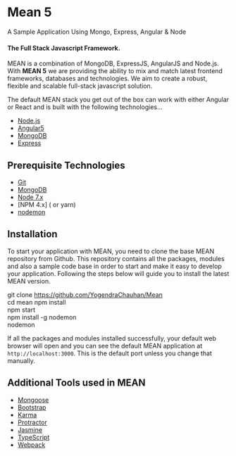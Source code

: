# Mean 5
A Sample Application Using Mongo, Express, Angular &amp; Node


#### The Full Stack Javascript Framework.

MEAN is a combination of MongoDB, ExpressJS, AngularJS and Node.js.
With <strong>MEAN 5</strong> we are providing the ability to mix and match latest frontend frameworks, databases and technologies.
We aim to create a robust, flexible and scalable full-stack javascript solution.

The default MEAN stack you get out of the box can work with either Angular or React and is built with the following technologies...

* [Node.js](https://nodejs.org/en/)
* [Angular5](https://angular.io)
* [MongoDB](https://www.mongodb.com)
* [Express](https://expressjs.com/) 

## Prerequisite Technologies

* [Git](https://git-scm.com/downloads)
* [MongoDB](https://www.mongodb.org/downloads)
* [Node 7.x](https://nodejs.org/en/download/)
* [NPM 4.x] ( or yarn)
* [nodemon](https://nodemon.io/)

## Installation

To start your application with MEAN, you need to clone the base MEAN repository from Github. This repository contains all the packages, modules and also a sample code base in order to start and make it easy to develop your application. Following the steps below will guide you to install the latest MEAN version.

git clone https://github.com/YogendraChauhan/Mean  
cd mean
npm install  
npm start  
npm install -g nodemon  
nodemon

If all the packages and modules installed successfully, your default web browser will open and you can see the default MEAN application at `http://localhost:3000`. This is the default port unless you change that manually.

## Additional Tools used in MEAN

* [Mongoose](http://mongoosejs.com/)
* [Bootstrap](http://getbootstrap.com/)
* [Karma](https://karma-runner.github.io/1.0/index.html)
* [Protractor](http://www.protractortest.org/#/)
* [Jasmine](https://jasmine.github.io/)
* [TypeScript](https://www.typescriptlang.org/)
* [Webpack](https://webpack.js.org/)